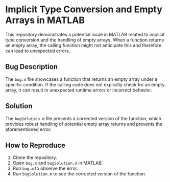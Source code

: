 # Implicit Type Conversion and Empty Arrays in MATLAB

This repository demonstrates a potential issue in MATLAB related to implicit type conversion and the handling of empty arrays.  When a function returns an empty array, the calling function might not anticipate this and therefore can lead to unexpected errors.

## Bug Description
The `bug.m` file showcases a function that returns an empty array under a specific condition.  If the calling code does not explicitly check for an empty array, it can result in unexpected runtime errors or incorrect behavior.

## Solution
The `bugSolution.m` file presents a corrected version of the function, which provides robust handling of potential empty array returns and prevents the aforementioned error.

## How to Reproduce
1. Clone the repository.
2. Open `bug.m` and `bugSolution.m` in MATLAB.
3. Run `bug.m` to observe the error.
4. Run `bugSolution.m` to see the corrected version of the function.